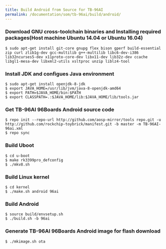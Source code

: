 ```yaml
---
title: Build Android from Source for TB-96AI
permalink: /documentation/som/tb-96ai/build/android/
---
```


### Download GNU cross-toolchain binaries and Installing required packages(Host machine Ubuntu 14.04 or Ubuntu 16.04)

```
$ sudo apt-get install git-core gnupg flex bison gperf build-essential zip curl zlib1g-dev gcc-multilib g++-multilib libc6-dev-i386 lib32ncurses5-dev x11proto-core-dev libx11-dev lib32z-dev ccache libgl1-mesa-dev libxml2-utils xsltproc unzip liblz4-tool

```

### Install JDK and configues Java environment

```
$ sudo apt-get install openjdk-8-jdk
$ export JAVA_HOME=/usr/lib/jvm/java-8-openjdk-amd64
$ export PATH=$JAVA_HOME/bin:$PATH
$ export CLASSPATH=.:$JAVA_HOME/lib:$JAVA_HOME/lib/tools.jar
```

###  Get TB-96AI 96Boards Android source code

```
$ repo init --repo-url http://github.com/aosp-mirror/tools repo.git -u http://github.com/rockchip-toybrick/manifest.git -b master -m TB-96AI-96ai.xml
$ repo sync
```

###  Build Uboot

```
$ cd u-boot
$ make rk3399pro_defconfig
$ ./mkv8.sh
```

###  Build Linux kernel

```
$ cd kernel
$ ./make.sh android 96ai
```

###  Build Android

```
$ source build/envsetup.sh
$ ./build.sh -b 96ai
```

### Generate TB-96AI 96Boards Android image for flash download

`$ ./mkimage.sh ota`
